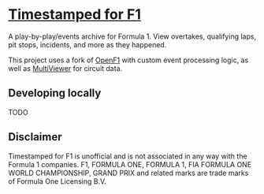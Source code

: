 # [Timestamped for F1](https://timestampedforf1.jeffreyjpz.com)
A play-by-play/events archive for Formula 1. View overtakes, qualifying laps, pit stops, incidents, and more as they happened.

This project uses a fork of [OpenF1](https://github.com/br-g/openf1) with custom event processing logic, as well as [MultiViewer](https://multiviewer.app/) for circuit data.

## Developing locally
TODO

## Disclaimer
Timestamped for F1 is unofficial and is not associated in any way with the Formula 1 companies. F1, FORMULA ONE, FORMULA 1, FIA FORMULA ONE WORLD CHAMPIONSHIP, GRAND PRIX and related marks are trade marks of Formula One Licensing B.V.

